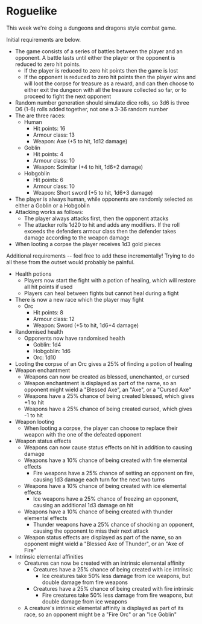 # Roguelike #

This week we're doing a dungeons and dragons style combat game.

Initial requirements are below.

- The game consists of a series of battles between the player and an opponent. A battle lasts until either the player or
  the opponent is reduced to zero hit points.
    - If the player is reduced to zero hit points then the game is lost
    - If the opponent is reduced to zero hit points then the player wins and will loot the corpse for treasure as a
      reward, and can then choose to either exit the dungeon with all the treasure collected so far, or to proceed to
      fight the next opponent
- Random number generation should simulate dice rolls, so 3d6 is three D6 (1-6) rolls added together, not one a 3-36
  random number
- The are three races:
    - Human
        - Hit points: 16
        - Armour class: 13
        - Weapon: Axe (+5 to hit, 1d12 damage)
    - Goblin
        - Hit points: 4
        - Armour class: 10
        - Weapon: Scimitar (+4 to hit, 1d6+2 damage)
    - Hobgoblin
        - Hit points: 6
        - Armour class: 10
        - Weapon: Short sword (+5 to hit, 1d6+3 damage)
- The player is always human, while opponents are randomly selected as either a Goblin or a Hobgoblin
- Attacking works as follows:
    - The player always attacks first, then the opponent attacks
    - The attacker rolls 1d20 to hit and adds any modifiers. If the roll exceeds the defenders armour class then the
      defender takes damage according to the weapon damage
- When looting a corpse the player receives 1d3 gold pieces

Additional requirements -- feel free to add these incrementally! Trying to do all these from the outset would probably
be painful.

- Health potions
    - Players now start the fight with a potion of healing, which will restore all hit points if used
    - Players can heal between fights but cannot heal during a fight
- There is now a new race which the player may fight
    - Orc
        - Hit points: 8
        - Armour class: 12
        - Weapon: Sword (+5 to hit, 1d6+4 damage)
- Randomised health
    - Opponents now have randomised health
        - Goblin: 1d4
        - Hobgoblin: 1d6
        - Orc: 1d10
- Looting the corpse of an Orc gives a 25% of finding a potion of healing
- Weapon enchantment
    - Weapons can now be created as blessed, unenchanted, or cursed
    - Weapon enchantment is displayed as part of the name, so an opponent might wield a "Blessed Axe", an "Axe", or a "Cursed Axe"
    - Weapons have a 25% chance of being created blessed, which gives +1 to hit
    - Weapons have a 25% chance of being created cursed, which gives -1 to hit
- Weapon looting
    - When looting a corpse, the player can choose to replace their weapon with the one of the defeated opponent
- Weapon status effects
    - Weapons can now cause status effects on hit in addition to causing damage
    - Weapons have a 10% chance of being created with fire elemental effects
        - Fire weapons have a 25% chance of setting an opponent on fire, causing 1d3 damage each turn for the next two turns
    - Weapons have a 10% chance of being created with ice elemental effects
        - Ice weapons have a 25% chance of freezing an opponent, causing an additional 1d3 damage on hit
    - Weapons have a 10% chance of being created with thunder elemental effects
        - Thunder weapons have a 25% chance of shocking an opponent, causing the opponent to miss their next attack
    - Weapon status effects are displayed as part of the name, so an opponent might wield a "Blessed Axe of Thunder", or
      an "Axe of Fire"
- Intrinsic elemental affinities
    - Creatures can now be created with an intrinsic elemental affinity
        - Creatures have a 25% chance of being created with ice intrinsic
            - Ice creatures take 50% less damage from ice weapons, but double damage from fire weapons
        - Creatures have a 25% chance of being created with fire intrinsic
            - Fire creatures take 50% less damage from fire weapons, but double damage from ice weapons
    - A creature's intrinsic elemental affinity is displayed as part of its race, so an opponent might be a "Fire Orc"
      or an "Ice Goblin"

